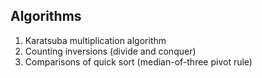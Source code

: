 ## Algorithms

1. Karatsuba multiplication algorithm
2. Counting inversions (divide and conquer)
3. Comparisons of quick sort (median-of-three pivot rule)
